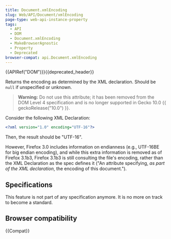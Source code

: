 ```yaml
---
title: Document.xmlEncoding
slug: Web/API/Document/xmlEncoding
page-type: web-api-instance-property
tags:
  - API
  - DOM
  - Document.xmlEncoding
  - MakeBrowserAgnostic
  - Property
  - Deprecated
browser-compat: api.Document.xmlEncoding
---
```

{{APIRef("DOM")}}{{deprecated_header}}

Returns the encoding as determined by the XML declaration. Should be `null` if unspecified or unknown.

> **Warning:** Do not use this attribute; it has been removed from the DOM Level 4 specification and is no longer supported in Gecko 10.0 {{ geckoRelease("10.0") }}.

Consider the following XML Declaration:

```xml
<?xml version="1.0" encoding="UTF-16"?>
```

Then, the result should be "UTF-16".

However, Firefox 3.0 includes information on endianness (e.g., UTF-16BE for big endian encoding), and while this extra information is removed as of Firefox 3.1b3, Firefox 3.1b3 is still consulting the file's encoding, rather than the XML Declaration as the spec defines it ("An attribute specifying, _as part of the XML declaration_, the encoding of this document.").

## Specifications

This feature is not part of any specification anymore. It is no more on track to become a standard.

## Browser compatibility

{{Compat}}
